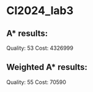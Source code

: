 # CI2024_lab3


## A* results:
Quality:  53
Cost: 4326999

## Weighted A* results:
Quality:  55
Cost: 70590
